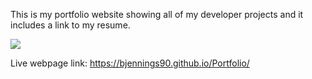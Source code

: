 This is my portfolio website showing all of my developer projects and it includes a link to my resume.

![](css/images/screencapture_Portfolio.png)

Live webpage link: https://bjennings90.github.io/Portfolio/
